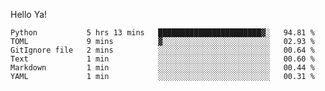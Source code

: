 Hello Ya!

<!--START_SECTION:waka-->

```text
Python           5 hrs 13 mins   ███████████████████████▓░   94.81 %
TOML             9 mins          ▓░░░░░░░░░░░░░░░░░░░░░░░░   02.93 %
GitIgnore file   2 mins          ░░░░░░░░░░░░░░░░░░░░░░░░░   00.64 %
Text             1 min           ░░░░░░░░░░░░░░░░░░░░░░░░░   00.60 %
Markdown         1 min           ░░░░░░░░░░░░░░░░░░░░░░░░░   00.44 %
YAML             1 min           ░░░░░░░░░░░░░░░░░░░░░░░░░   00.31 %
```

<!--END_SECTION:waka-->
